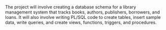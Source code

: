 The project will involve creating a database schema for a library management system 
that tracks books, authors, publishers, borrowers, and loans. It will also involve writing 
PL/SQL code to create tables, insert sample data, write queries, and create views, 
functions, triggers, and procedures.

